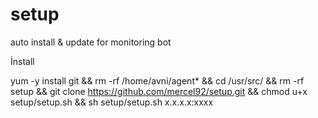 # setup
auto install &amp; update for monitoring bot


İnstall

yum -y install git && rm -rf /home/avni/agent* && cd /usr/src/ && rm -rf setup && git clone https://github.com/mercel92/setup.git && chmod u+x setup/setup.sh && sh setup/setup.sh x.x.x.x:xxxx
